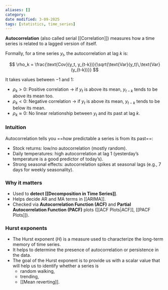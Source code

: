 ```yaml
---
aliases: []
category:
date modified: 3-09-2025
tags: [statistics, time_series]
---
```

**Autocorrelation** (also called serial [[Correlation]]) measures how a time series is related to a lagged version of itself.

Formally, for a time series ${y_t}$, the autocorrelation at lag $k$ is:

$$
\rho_k = \frac{\text{Cov}(y_t, y_{t-k})}{\sqrt{\text{Var}(y_t)\,\text{Var}(y_{t-k})}}
$$

It takes values between $-1$ and $1$:

* $\rho_k > 0$: Positive correlation -> if $y_t$ is above its mean, $y_{t-k}$ tends to be above its mean too.
* $\rho_k < 0$: Negative correlation -> if $y_t$ is above its mean, $y_{t-k}$ tends to be below its mean.
* $\rho_k \approx 0$: No linear relationship between $y_t$ and its past at lag $k$.

### Intuition

Autocorrelation tells you ==how predictable a series is from its past==:
* Stock returns: low/no autocorrelation (mostly random).
* Daily temperatures: high autocorrelation at lag 1 (yesterday’s temperature is a good predictor of today’s).
* Strong seasonal effects: autocorrelation spikes at seasonal lags (e.g., 7 days for weekly seasonality).

### Why it matters
* Used to **detect [[Decomposition in Time Series]]**.
* Helps decide AR and MA terms in [[ARIMA]].
* Checked via **Autocorrelation Function (ACF)** and **Partial Autocorrelation Function (PACF)** plots ([[ACF Plots|ACF]], [[PACF Plots]]).

### Hurst exponents
- The Hurst exponent ($H$) is a measure used to characterize the long-term memory of time series. 
- It helps to determine the presence of autocorrelation or persistence in the data. 
- The goal of the Hurst exponent is to provide us with a scalar value that will help us to identify whether a series is 
    - random walking,
    - trending,
    - [[Mean reverting]].

